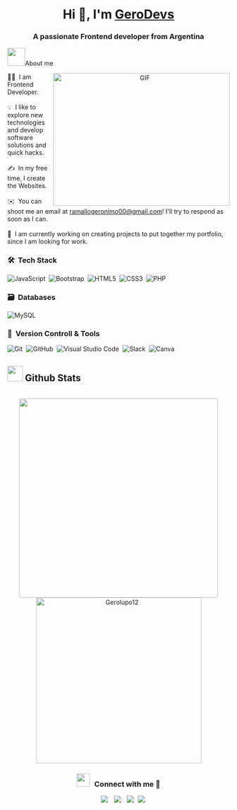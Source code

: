 <h1 align="center">Hi 👋, I'm <a href="https://100rabhcsmc.github.io/Me.io/" target="blank">
GeroDevs</a></h1>
<h3 align="center">A passionate Frontend developer from Argentina</h3>

<picture  align= "center"><img src = "https://github.com/7oSkaaa/7oSkaaa/blob/main/Images/about_me.gif?raw=true" width = 40px></picture>About me
 
<a target="_blank" align="center">
	<img align="right" top="500" height="300" width="400" alt="GIF" src="https://media.giphy.com/media/SWoSkN6DxTszqIKEqv/giphy.gif">
</a>


👨‍💻 &nbsp;I am Frontend Developer.\
<br/>
💡 &nbsp;I like to explore new technologies and develop software solutions and quick hacks.\
<br/>
✍️ &nbsp;In my free time, I create the Websites.\
<br/>
✉️ &nbsp;You can shoot me an email at ramallogeronimo00@gmail.com! I'll try to respond as soon as I can.\
<br/>
📄 &nbsp;I am currently working on creating projects to put together my portfolio, since I am looking for work.
<br/>

### 🛠 &nbsp;Tech Stack

![JavaScript](https://img.shields.io/badge/javascript-%23323330.svg?style=for-the-badge&logo=javascript&logoColor=%23F7DF1E)&nbsp;
![Bootstrap](https://img.shields.io/badge/bootstrap-%23563D7C.svg?style=for-the-badge&logo=bootstrap&logoColor=white)&nbsp;
![HTML5](https://img.shields.io/badge/html5-%23E34F26.svg?style=for-the-badge&logo=html5&logoColor=white)&nbsp;
![CSS3](https://img.shields.io/badge/css3-%231572B6.svg?style=for-the-badge&logo=css3&logoColor=white)&nbsp;
![PHP](https://img.shields.io/badge/php-%231572B6.svg?style=for-the-badge&logo=php&logoColor=white&color=violet)&nbsp;

### 🗃 &nbsp;Databases

![MySQL](https://img.shields.io/badge/MySQL-%234ea94b.svg?style=for-the-badge&logo=mysql&logoColor=white&color=blue)&nbsp;

### 🧰 &nbsp;Version Controll & Tools 

![Git](https://img.shields.io/badge/git-%23F05033.svg?style=for-the-badge&logo=git&logoColor=white)&nbsp;
![GitHub](https://img.shields.io/badge/github-%23121011.svg?style=for-the-badge&logo=github&logoColor=white)&nbsp;
![Visual Studio Code](https://img.shields.io/badge/Visual%20Studio%20Code-0078d7.svg?style=for-the-badge&logo=visual-studio-code&logoColor=white)&nbsp;
![Slack](https://img.shields.io/badge/Slack-4A154B?style=for-the-badge&logo=slack&logoColor=white)&nbsp;
![Canva](https://img.shields.io/badge/Canva-%2300C4CC.svg?style=for-the-badge&logo=Canva&logoColor=white)&nbsp;

## <img src="https://media.giphy.com/media/iY8CRBdQXODJSCERIr/giphy.gif" width="35"><b> Github Stats </b>
<br>

<div align="center">

<a href="https://github.com/Gerolupo12/">
  <img src="https://github-readme-stats.vercel.app/api?username=Gerolupo12&include_all_commits=true&count_private=true&show_icons=true&line_height=20&title_color=7A7ADB&icon_color=2234AE&text_color=D3D3D3&bg_color=0,000000,130F40" width="450"/>
  <img src="https://github-readme-stats.vercel.app/api/top-langs?username=Gerolupo12&show_icons=true&locale=en&layout=compact&line_height=20&title_color=7A7ADB&icon_color=2234AE&text_color=D3D3D3&bg_color=0,000000,130F40" width="375"  alt="Gerolupo12"/>

</a>
</div>


<h3 align="center" ><img src="https://media.giphy.com/media/iY8CRBdQXODJSCERIr/giphy.gif" width="30" height="30" style="margin-right: 10px;">Connect with me 🤝 </h3>
<p align="center">

 <div align="center"  class="icons-social" style="margin-left: 10px;">
        <a style="margin-left: 10px;"  target="_blank" href="https://www.linkedin.com/in/geronimo-ramallo/">
			<img src="https://img.icons8.com/?size=40&id=xuvGCOXi8Wyg&format=png&color=000000"></a>
        <a style="margin-left: 10px;" target="_blank" href="https://github.com/Gerolupo12">
		<img src="https://img.icons8.com/windows/32/000000/github.png"></a>
        <a style="margin-left: 10px;" target="_blank" href="https://instagram.com/geroramallo_">
			<img src="https://img.icons8.com/doodle/40/000000/instagram-new--v2.png"></a>
		<a style="margin-left: 5px;" target="_blank" href="https://github.com/100rabhcsmc/Me.io/blob/master/01SaurabhChavanReactNativeResume.pdf">
					<img src="https://img.icons8.com/plasticine/0.5x/resume.png" ></a>
      </div>
</p>



